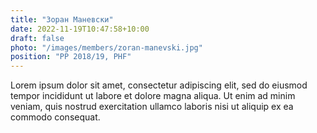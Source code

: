 ```yaml
---
title: "Зоран Маневски"
date: 2022-11-19T10:47:58+10:00
draft: false
photo: "/images/members/zoran-manevski.jpg"
position: "PP 2018/19, PHF"
---
```


Lorem ipsum dolor sit amet, consectetur adipiscing elit, sed do eiusmod tempor incididunt ut labore et dolore magna aliqua. Ut enim ad minim veniam, quis nostrud exercitation ullamco laboris nisi ut aliquip ex ea commodo consequat.